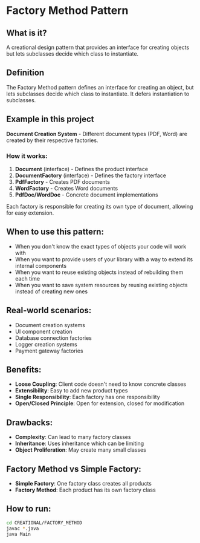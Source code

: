 # Factory Method Pattern

## What is it?
A creational design pattern that provides an interface for creating objects but lets subclasses decide which class to instantiate.

## Definition
The Factory Method pattern defines an interface for creating an object, but lets subclasses decide which class to instantiate. It defers instantiation to subclasses.

## Example in this project
**Document Creation System** - Different document types (PDF, Word) are created by their respective factories.

### How it works:
1. **Document** (interface) - Defines the product interface
2. **DocumentFactory** (interface) - Defines the factory interface
3. **PdfFactory** - Creates PDF documents
4. **WordFactory** - Creates Word documents
5. **PdfDoc/WordDoc** - Concrete document implementations

Each factory is responsible for creating its own type of document, allowing for easy extension.

## When to use this pattern:
- When you don't know the exact types of objects your code will work with
- When you want to provide users of your library with a way to extend its internal components
- When you want to reuse existing objects instead of rebuilding them each time
- When you want to save system resources by reusing existing objects instead of creating new ones

## Real-world scenarios:
- Document creation systems
- UI component creation
- Database connection factories
- Logger creation systems
- Payment gateway factories

## Benefits:
- **Loose Coupling**: Client code doesn't need to know concrete classes
- **Extensibility**: Easy to add new product types
- **Single Responsibility**: Each factory has one responsibility
- **Open/Closed Principle**: Open for extension, closed for modification

## Drawbacks:
- **Complexity**: Can lead to many factory classes
- **Inheritance**: Uses inheritance which can be limiting
- **Object Proliferation**: May create many small classes

## Factory Method vs Simple Factory:
- **Simple Factory**: One factory class creates all products
- **Factory Method**: Each product has its own factory class

## How to run:
```bash
cd CREATIONAL/FACTORY_METHOD
javac *.java
java Main
```
